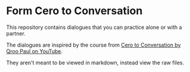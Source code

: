 # Form Cero to Conversation

This repository contains dialogues that you can practice alone or with a partner.

The dialogues are inspired by the course from [Cero to Conversation by Qroo Paul on YouTube](https://www.youtube.com/watch?v=8Ozf-mSpMFk&list=PLlo8JO-R9k-IWmsZRtZYzI7xiPdIUsfVq).

They aren't meant to be viewed in markdown, instead view the raw files.